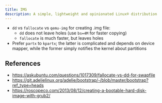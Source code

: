 ```yaml
---
title: IMG
description: A simple, lightweight and opinionated Linux® distribution based on musl libc and toybox
---
```


- `dd` vs `fallocate` vs `qemu-img` for creating .img file:
  - `dd` does not leave holes (use `bs=4M` for faster copying)
  - `fallocate` is much faster, but leaves holes
- Prefer `partx` to `kpartx`; the latter is complicated and depends on device mapper, while the former simply notifies the kernel about partitions

## References
- https://askubuntu.com/questions/1017309/fallocate-vs-dd-for-swapfile
- https://git.adelielinux.org/adelie/bootstrap/-/blob/master/bootstrap?ref_type=heads
- https://roscopeco.com/2013/08/12/creating-a-bootable-hard-disk-image-with-grub2/
